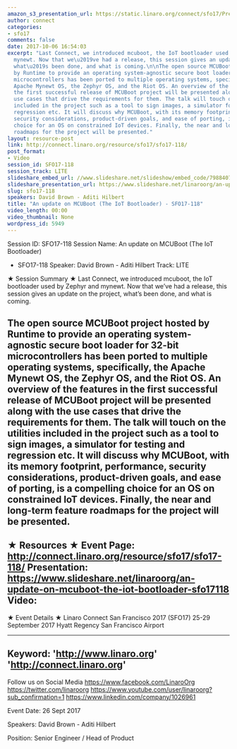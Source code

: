 ```yaml
---
amazon_s3_presentation_url: https://static.linaro.org/connect/sfo17/Presentations/SFO17-118%20-%20mcuboot%20followup.pdf
author: connect
categories:
- sfo17
comments: false
date: 2017-10-06 16:54:03
excerpt: "Last Connect, we introduced mcuboot, the IoT bootloader used by Zephyr and
  mynewt. Now that we\u2019ve had a release, this session gives an update on the project,
  what\u2019s been done, and what is coming.\n\nThe open source MCUBoot project hosted
  by Runtime to provide an operating system-agnostic secure boot loader for 32-bit
  microcontrollers has been ported to multiple operating systems, specifically, the
  Apache Mynewt OS, the Zephyr OS, and the Riot OS. An overview of the features in
  the first successful release of MCUBoot project will be presented along with the
  use cases that drive the requirements for them. The talk will touch on the utilities
  included in the project such as a tool to sign images, a simulator for testing and
  regression etc. It will discuss why MCUBoot, with its memory footprint, performance,
  security considerations, product-driven goals, and ease of porting, is a compelling
  choice for an OS on constrained IoT devices. Finally, the near and long-term feature
  roadmaps for the project will be presented."
layout: resource-post
link: http://connect.linaro.org/resource/sfo17/sfo17-118/
post_format:
- Video
session_id: SFO17-118
session_track: LITE
slideshare_embed_url: //www.slideshare.net/slideshow/embed_code/79884073
slideshare_presentation_url: https://www.slideshare.net/linaroorg/an-update-on-mcuboot-the-iot-bootloader-sfo17118
slug: sfo17-118
speakers: David Brown - Aditi Hilbert
title: "An update on MCUBoot (The IoT Bootloader) - SFO17-118"
video_length: 00:00
video_thumbnail: None
wordpress_id: 5949
---
```


Session ID: SFO17-118
Session Name: An update on MCUBoot (The IoT Bootloader)
 - SFO17-118
Speaker: David Brown - Aditi Hilbert
Track: LITE


★ Session Summary ★
Last Connect, we introduced mcuboot, the IoT bootloader used by Zephyr and mynewt. Now that we’ve had a release, this session gives an update on the project, what’s been done, and what is coming.

The open source MCUBoot project hosted by Runtime to provide an operating system-agnostic secure boot loader for 32-bit microcontrollers has been ported to multiple operating systems, specifically, the Apache Mynewt OS, the Zephyr OS, and the Riot OS. An overview of the features in the first successful release of MCUBoot project will be presented along with the use cases that drive the requirements for them. The talk will touch on the utilities included in the project such as a tool to sign images, a simulator for testing and regression etc. It will discuss why MCUBoot, with its memory footprint, performance, security considerations, product-driven goals, and ease of porting, is a compelling choice for an OS on constrained IoT devices. Finally, the near and long-term feature roadmaps for the project will be presented.
---------------------------------------------------
★ Resources ★
Event Page: http://connect.linaro.org/resource/sfo17/sfo17-118/
Presentation: https://www.slideshare.net/linaroorg/an-update-on-mcuboot-the-iot-bootloader-sfo17118
Video: 
 ---------------------------------------------------

★ Event Details ★
Linaro Connect San Francisco 2017 (SFO17)
25-29 September 2017
Hyatt Regency San Francisco Airport

---------------------------------------------------
Keyword: 
'http://www.linaro.org'
'http://connect.linaro.org'
---------------------------------------------------
Follow us on Social Media
https://www.facebook.com/LinaroOrg
https://twitter.com/linaroorg
https://www.youtube.com/user/linaroorg?sub_confirmation=1
https://www.linkedin.com/company/1026961

Event Date: 26 Sept 2017

Speakers: David Brown - Aditi Hilbert

Position: Senior Engineer / Head of Product